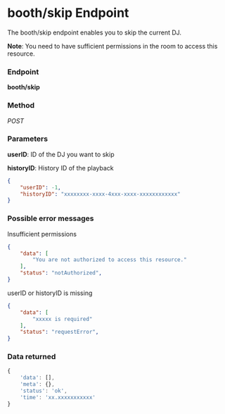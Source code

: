 # booth/skip Endpoint

The booth/skip endpoint enables you to skip the current DJ.

**Note**: You need to have sufficient permissions in the room to access this resource.

### Endpoint

**booth/skip**

### Method

_POST_

### Parameters

**userID**: ID of the DJ you want to skip

**historyID**: History ID of the playback 

```json
{
    "userID": -1,
    "historyID": "xxxxxxxx-xxxx-4xxx-xxxx-xxxxxxxxxxxx"
}
```

### Possible error messages

Insufficient permissions
```json
{
    "data": [
        "You are not authorized to access this resource."
    ],
    "status": "notAuthorized",
}
```

userID or historyID is missing
```json
{
    "data": [
        "xxxxx is required"
    ],
    "status": "requestError",
}
```

### Data returned

```js
{
    'data': [],
    'meta': {},
    'status': 'ok',
    'time': 'xx.xxxxxxxxxxx'
}
```